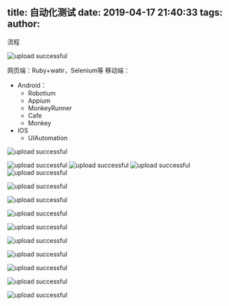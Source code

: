 title: 自动化测试
date: 2019-04-17 21:40:33
tags:
author:
---
流程

![upload successful](/images/pasted-153.png)


网页端：Ruby+watir，Selenium等
移动端：
+ Android：
    + Robotium
    + Appium
    + MonkeyRunner
    + Cafe
    + Monkey
 + IOS
    + UIAutomation
    
    
    
![upload successful](/images/pasted-154.png)

![upload successful](/images/pasted-155.png)
![upload successful](/images/pasted-156.png)
![upload successful](/images/pasted-157.png)
![upload successful](/images/pasted-158.png)


![upload successful](/images/pasted-159.png)

![upload successful](/images/pasted-160.png)

![upload successful](/images/pasted-161.png)

![upload successful](/images/pasted-163.png)

![upload successful](/images/pasted-164.png)

![upload successful](/images/pasted-165.png)

![upload successful](/images/pasted-166.png)


![upload successful](/images/pasted-167.png)


![upload successful](/images/pasted-168.png)

